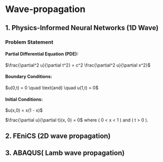 # Wave-propagation
## 1. Physics-Informed Neural Networks (1D Wave) 
### Problem Statement
#### Partial Differential Equation (PDE):
$\frac{\partial^2 u}{\partial t^2} = c^2 \frac{\partial^2 u}{\partial x^2}\$
#### Boundary Conditions:
$u(0,t) = 0 \quad \text{and} \quad u(1,t) = 0\$
#### Initial Conditions:
$u(x,0) = x(1 - x)\$

$\\frac{\partial u}{\partial t}(x, 0) = 0\$  where \( 0 < x < 1 \) and \( t > 0 \).
## 2. FEniCS (2D wave propagation) 
## 3. ABAQUS( Lamb wave propagation)
